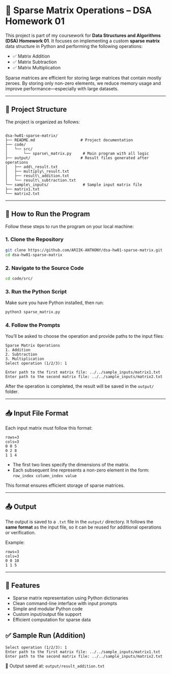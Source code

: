 # 🧮 Sparse Matrix Operations – DSA Homework 01

This project is part of my coursework for **Data Structures and Algorithms (DSA) Homework 01**. It focuses on implementing a custom **sparse matrix** data structure in Python and performing the following operations:

- ✅ Matrix Addition  
- ✅ Matrix Subtraction  
- ✅ Matrix Multiplication  

Sparse matrices are efficient for storing large matrices that contain mostly zeroes. By storing only non-zero elements, we reduce memory usage and improve performance—especially with large datasets.

---

## 📁 Project Structure

The project is organized as follows:

```

dsa-hw01-sparse-matrix/
├── README.md                    # Project documentation
├── code/
│   └── src/
│       └── sparse\_matrix.py     # Main program with all logic
├── output/                      # Result files generated after operations
│   ├── add\_result.txt
│   ├── multiply\_result.txt
│   ├── result\_addition.txt
│   └── result\_subtraction.txt
└── sample\_inputs/               # Sample input matrix file
├── matrix1.txt
└── matrix2.txt

````

---

## 🚀 How to Run the Program

Follow these steps to run the program on your local machine:

### 1. Clone the Repository

```bash
git clone https://github.com/ARIIK-ANTHONY/dsa-hw01-sparse-matrix.git
cd dsa-hw01-sparse-matrix
````

### 2. Navigate to the Source Code

```bash
cd code/src/
```

### 3. Run the Python Script

Make sure you have Python installed, then run:

```bash
python3 sparse_matrix.py
```

### 4. Follow the Prompts

You’ll be asked to choose the operation and provide paths to the input files:

```
Sparse Matrix Operations
1. Addition
2. Subtraction
3. Multiplication
Select operation (1/2/3): 1

Enter path to the first matrix file: ../../sample_inputs/matrix1.txt
Enter path to the second matrix file: ../../sample_inputs/matrix2.txt
```

After the operation is completed, the result will be saved in the `output/` folder.

---

## 📥 Input File Format

Each input matrix must follow this format:

```
rows=3
cols=3
0 0 5
0 2 8
1 1 4
```

* The first two lines specify the dimensions of the matrix.
* Each subsequent line represents a non-zero element in the form:
  `row_index column_index value`

This format ensures efficient storage of sparse matrices.

---

## 📤 Output

The output is saved to a `.txt` file in the `output/` directory. It follows the **same format** as the input file, so it can be reused for additional operations or verification.

Example:

```
rows=3
cols=3
0 0 10
1 1 5
```

---

## 🎯 Features

* Sparse matrix representation using Python dictionaries
* Clean command-line interface with input prompts
* Simple and modular Python code
* Custom input/output file support
* Efficient computation for sparse data


## ✅ Sample Run (Addition)

```
Select operation (1/2/3): 1
Enter path to the first matrix file: ../../sample_inputs/matrix1.txt
Enter path to the second matrix file: ../../sample_inputs/matrix2.txt
```

📂 Output saved at: `output/result_addition.txt`
